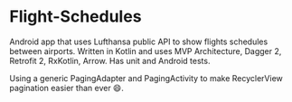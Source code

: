 # Flight-Schedules
Android app that uses Lufthansa public API to show flights schedules between airports. Written in Kotlin and uses MVP Architecture, Dagger 2, Retrofit 2, RxKotlin, Arrow. Has unit and Android tests.

Using a generic PagingAdapter and PagingActivity to make RecyclerView pagination easier than ever 😄.
